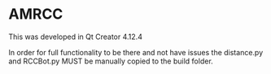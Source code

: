 # AMRCC
This was developed in Qt Creator 4.12.4



In order for full functionality to be there and not have issues the distance.py and RCCBot.py MUST be manually copied to the build folder.
